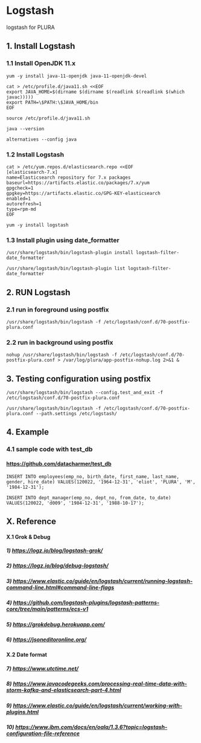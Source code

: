 # Logstash
logstash for PLURA

## 1. Install Logstash

### 1.1 Install OpenJDK 11.x

    yum -y install java-11-openjdk java-11-openjdk-devel
    
    cat > /etc/profile.d/java11.sh <<EOF
    export JAVA_HOME=$(dirname $(dirname $(readlink $(readlink $(which javac)))))
    export PATH=\$PATH:\$JAVA_HOME/bin
    EOF
    
    source /etc/profile.d/java11.sh
    
    java --version
    
    alternatives --config java
    
### 1.2 Install Logstash

    cat > /etc/yum.repos.d/elasticsearch.repo <<EOF
    [elasticsearch-7.x]
    name=Elasticsearch repository for 7.x packages
    baseurl=https://artifacts.elastic.co/packages/7.x/yum
    gpgcheck=1
    gpgkey=https://artifacts.elastic.co/GPG-KEY-elasticsearch
    enabled=1
    autorefresh=1
    type=rpm-md
    EOF

    yum -y install logstash

### 1.3 Install plugin using date_formatter

    /usr/share/logstash/bin/logstash-plugin install logstash-filter-date_formatter
    
    /usr/share/logstash/bin/logstash-plugin list logstash-filter-date_formatter


## 2. RUN Logstash

### 2.1 run in foreground using postfix

    /usr/share/logstash/bin/logstash -f /etc/logstash/conf.d/70-postfix-plura.conf 

### 2.2 run in background using postfix

    nohup /usr/share/logstash/bin/logstash -f /etc/logstash/conf.d/70-postfix-plura.conf > /var/log/plura/app-postfix-nohup.log 2>&1 &

## 3. Testing configuration using postfix
 
    /usr/share/logstash/bin/logstash --config.test_and_exit -f /etc/logstash/conf.d/70-postfix-plura.conf
    
    /usr/share/logstash/bin/logstash -f /etc/logstash/conf.d/70-postfix-plura.conf --path.settings /etc/logstash/

## 4. Example

### 4.1 sample code with test_db
#### https://github.com/datacharmer/test_db

    INSERT INTO employees(emp_no, birth_date, first_name, last_name, gender, hire_date) VALUES(120022, '1964-12-31', 'eliot', 'PLURA', 'M', '1984-12-31');
    
    INSERT INTO dept_manager(emp_no, dept_no, from_date, to_date) VALUES(120022, 'd009', '1984-12-31', '1988-10-17');


## X. Reference

#### X.1 Grok & Debug

##### 1)  https://logz.io/blog/logstash-grok/
##### 2) https://logz.io/blog/debug-logstash/
##### 3) https://www.elastic.co/guide/en/logstash/current/running-logstash-command-line.html#command-line-flags
##### 4) https://github.com/logstash-plugins/logstash-patterns-core/tree/main/patterns/ecs-v1
##### 5) https://grokdebug.herokuapp.com/
##### 6) https://jsoneditoronline.org/

#### X.2 Date format

##### 7) https://www.utctime.net/
##### 8) https://www.javacodegeeks.com/processing-real-time-data-with-storm-kafka-and-elasticsearch-part-4.html
##### 9) https://www.elastic.co/guide/en/logstash/current/working-with-plugins.html
##### 10) https://www.ibm.com/docs/en/oala/1.3.6?topic=logstash-configuration-file-reference
